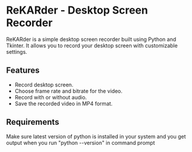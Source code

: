 # ReKARder - Desktop Screen Recorder

ReKARder is a simple desktop screen recorder built using Python and Tkinter. It allows you to record your desktop screen with customizable settings.

## Features

- Record desktop screen.
- Choose frame rate and bitrate for the video.
- Record with or without audio.
- Save the recorded video in MP4 format.

## Requirements

Make sure latest version of python is installed in your system and you get output when you run "python --version" in command prompt
